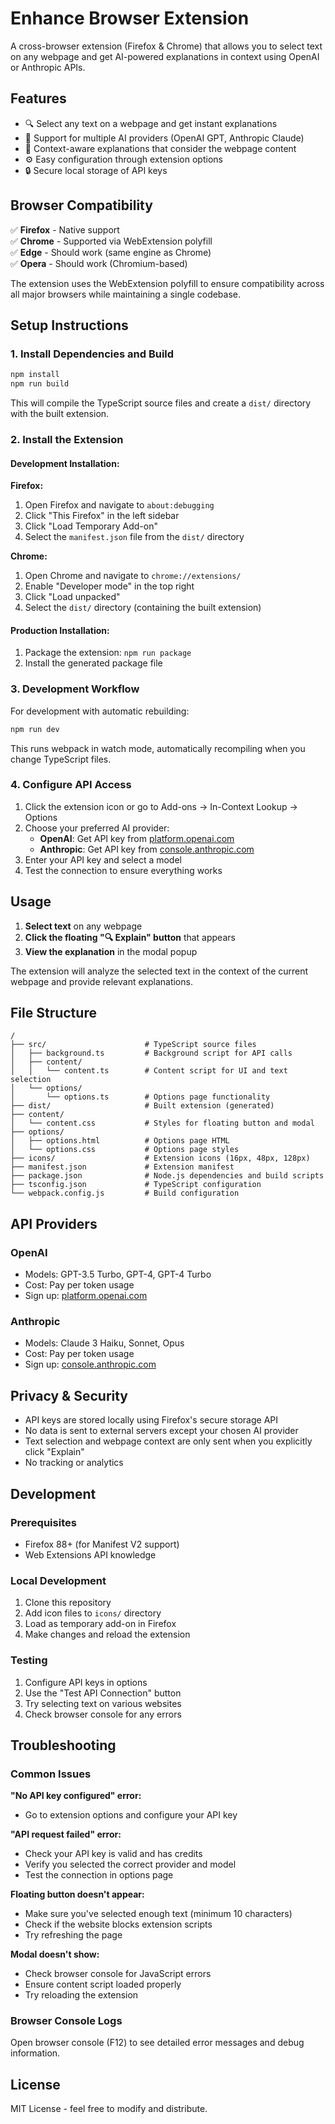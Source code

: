 # Enhance Browser Extension

A cross-browser extension (Firefox & Chrome) that allows you to select text on any webpage and get AI-powered explanations in context using OpenAI or Anthropic APIs.

## Features

- 🔍 Select any text on a webpage and get instant explanations
- 🤖 Support for multiple AI providers (OpenAI GPT, Anthropic Claude)
- 🎯 Context-aware explanations that consider the webpage content
- ⚙️ Easy configuration through extension options
- 🔒 Secure local storage of API keys

## Browser Compatibility

✅ **Firefox** - Native support  
✅ **Chrome** - Supported via WebExtension polyfill  
✅ **Edge** - Should work (same engine as Chrome)  
✅ **Opera** - Should work (Chromium-based)

The extension uses the WebExtension polyfill to ensure compatibility across all major browsers while maintaining a single codebase.

## Setup Instructions

### 1. Install Dependencies and Build

```bash
npm install
npm run build
```

This will compile the TypeScript source files and create a `dist/` directory with the built extension.

### 2. Install the Extension

#### Development Installation:

**Firefox:**
1. Open Firefox and navigate to `about:debugging`
2. Click "This Firefox" in the left sidebar
3. Click "Load Temporary Add-on"
4. Select the `manifest.json` file from the `dist/` directory

**Chrome:**
1. Open Chrome and navigate to `chrome://extensions/`
2. Enable "Developer mode" in the top right
3. Click "Load unpacked"
4. Select the `dist/` directory (containing the built extension)

#### Production Installation:
1. Package the extension: `npm run package`
2. Install the generated package file

### 3. Development Workflow

For development with automatic rebuilding:

```bash
npm run dev
```

This runs webpack in watch mode, automatically recompiling when you change TypeScript files.

### 4. Configure API Access

1. Click the extension icon or go to Add-ons → In-Context Lookup → Options
2. Choose your preferred AI provider:
   - **OpenAI**: Get API key from [platform.openai.com](https://platform.openai.com/api-keys)
   - **Anthropic**: Get API key from [console.anthropic.com](https://console.anthropic.com/account/keys)
3. Enter your API key and select a model
4. Test the connection to ensure everything works

## Usage

1. **Select text** on any webpage
2. **Click the floating "🔍 Explain" button** that appears
3. **View the explanation** in the modal popup

The extension will analyze the selected text in the context of the current webpage and provide relevant explanations.

## File Structure

```
/
├── src/                      # TypeScript source files
│   ├── background.ts         # Background script for API calls
│   ├── content/
│   │   └── content.ts        # Content script for UI and text selection
│   └── options/
│       └── options.ts        # Options page functionality
├── dist/                     # Built extension (generated)
├── content/
│   └── content.css           # Styles for floating button and modal
├── options/
│   ├── options.html          # Options page HTML
│   └── options.css           # Options page styles
├── icons/                    # Extension icons (16px, 48px, 128px)
├── manifest.json             # Extension manifest
├── package.json              # Node.js dependencies and build scripts
├── tsconfig.json             # TypeScript configuration
└── webpack.config.js         # Build configuration
```

## API Providers

### OpenAI
- Models: GPT-3.5 Turbo, GPT-4, GPT-4 Turbo
- Cost: Pay per token usage
- Sign up: [platform.openai.com](https://platform.openai.com)

### Anthropic
- Models: Claude 3 Haiku, Sonnet, Opus
- Cost: Pay per token usage  
- Sign up: [console.anthropic.com](https://console.anthropic.com)

## Privacy & Security

- API keys are stored locally using Firefox's secure storage API
- No data is sent to external servers except your chosen AI provider
- Text selection and webpage context are only sent when you explicitly click "Explain"
- No tracking or analytics

## Development

### Prerequisites
- Firefox 88+ (for Manifest V2 support)
- Web Extensions API knowledge

### Local Development
1. Clone this repository
2. Add icon files to `icons/` directory
3. Load as temporary add-on in Firefox
4. Make changes and reload the extension

### Testing
1. Configure API keys in options
2. Use the "Test API Connection" button
3. Try selecting text on various websites
4. Check browser console for any errors

## Troubleshooting

### Common Issues

**"No API key configured" error:**
- Go to extension options and configure your API key

**"API request failed" error:**
- Check your API key is valid and has credits
- Verify you selected the correct provider and model
- Test the connection in options page

**Floating button doesn't appear:**
- Make sure you've selected enough text (minimum 10 characters)
- Check if the website blocks extension scripts
- Try refreshing the page

**Modal doesn't show:**
- Check browser console for JavaScript errors
- Ensure content script loaded properly
- Try reloading the extension

### Browser Console Logs
Open browser console (F12) to see detailed error messages and debug information.

## License

MIT License - feel free to modify and distribute.